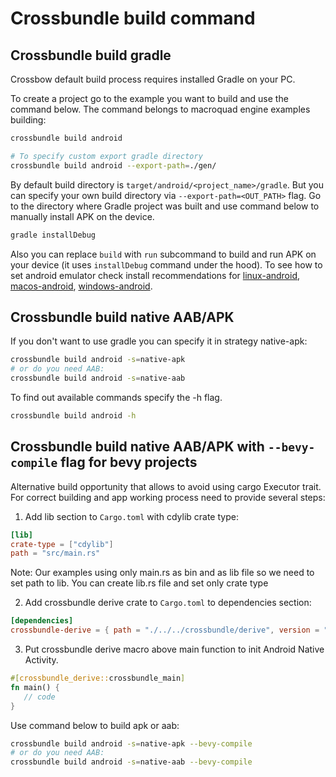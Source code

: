# Crossbundle build command

## Crossbundle build gradle

Crossbow default build process requires installed Gradle on your PC.

To create a project go to the example you want to build and use the command below. The command belongs to macroquad engine examples building:

```sh
crossbundle build android

# To specify custom export gradle directory
crossbundle build android --export-path=./gen/
```

By default build directory is `target/android/<project_name>/gradle`. But you can specify your own build directory via `--export-path=<OUT_PATH>` flag. Go to the directory where Gradle project was built and use command below to manually install APK on the device.

```sh
gradle installDebug
```

Also you can replace `build` with `run` subcommand to build and run APK on your device (it uses `installDebug` command under the hood). To see how to set android emulator check install recommendations for [linux-android](./install-linux-android.md), [macos-android](./install-macos-android.md), [windows-android](./install-windows-android.md).

## Crossbundle build native AAB/APK

If you don't want to use gradle you can specify it in strategy native-apk:

```sh
crossbundle build android -s=native-apk
# or do you need AAB:
crossbundle build android -s=native-aab
```

To find out available commands specify the -h flag.

```sh
crossbundle build android -h
```

## Crossbundle build native AAB/APK with `--bevy-compile` flag for bevy projects

Alternative build opportunity that allows to avoid using cargo Executor trait. For correct building and app working process need to provide several steps: 

1. Add lib section to `Cargo.toml` with cdylib crate type:

```toml
[lib]
crate-type = ["cdylib"]
path = "src/main.rs"
```

Note: Our examples using only main.rs as bin and as lib file so we need to set path to lib. You can create lib.rs file and set only crate type  

2. Add crossbundle derive crate to `Cargo.toml` to dependencies section: 

```toml
[dependencies]
crossbundle-derive = { path = "./../../crossbundle/derive", version = "0.2.3" }
```

3. Put crossbundle derive macro above main function to init Android Native Activity.

```rust
#[crossbundle_derive::crossbundle_main]
fn main() {
   // code
}
```

Use command below to build apk or aab: 

```sh
crossbundle build android -s=native-apk --bevy-compile
# or do you need AAB:
crossbundle build android -s=native-aab --bevy-compile
```
